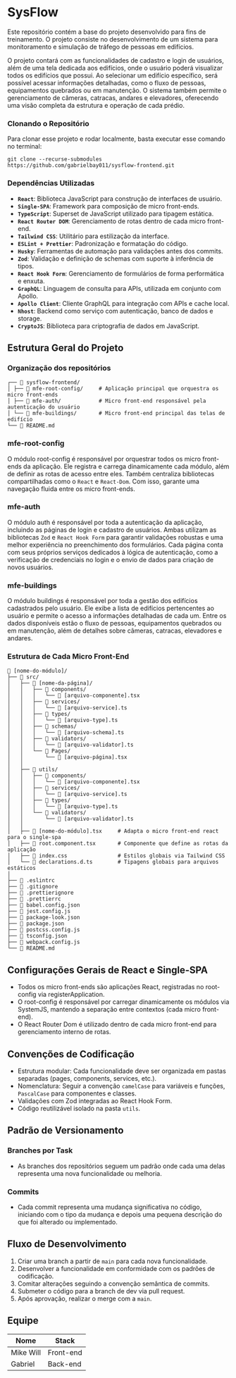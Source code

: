 # SysFlow

Este repositório contém a base do projeto desenvolvido para fins de treinamento. O projeto consiste no desenvolvimento de um sistema para monitoramento e simulação de
tráfego de pessoas em edifícios.

O projeto contará com as funcionalidades de cadastro e login de usuários, além de uma tela dedicada aos edifícios, onde o usuário poderá visualizar todos os edifícios que possui. 
Ao selecionar um edifício específico, será possível acessar informações detalhadas, como o fluxo de pessoas, equipamentos quebrados ou em manutenção. 
O sistema também permite o gerenciamento de câmeras, catracas, andares e elevadores, oferecendo uma visão completa da estrutura e operação de cada prédio.

### Clonando o Repositório

Para clonar esse projeto e rodar localmente, basta executar esse comando no terminal:

```
git clone --recurse-submodules https://github.com/gabrielbay011/sysflow-frontend.git
```

### Dependências Utilizadas

- **`React`**: Biblioteca JavaScript para construção de interfaces de usuário.
- **`Single-SPA`**: Framework para composição de micro front-ends.
- **`TypeScript`**: Superset de JavaScript utilizado para tipagem estática.
- **`React Router DOM`**: Gerenciamento de rotas dentro de cada micro front-end.
- **`Tailwind CSS`**: Utilitário para estilização da interface.
- **`ESLint + Prettier`**: Padronização e formatação do código.
- **`Husky`**: Ferramentas de automação para validações antes dos commits.
- **`Zod`**: Validação e definição de schemas com suporte à inferência de tipos.
- **`React Hook Form`**: Gerenciamento de formulários de forma performática e enxuta.
- **`GraphQL`**: Linguagem de consulta para APIs, utilizada em conjunto com Apollo.
- **`Apollo Client`**: Cliente GraphQL para integração com APIs e cache local.
- **`Nhost`**: Backend como serviço com autenticação, banco de dados e storage.
- **`CryptoJS`**: Biblioteca para criptografia de dados em JavaScript.

## Estrutura Geral do Projeto

### Organização dos repositórios

```
┌── 📁 sysflow-frontend/
│ ├── 📁 mfe-root-config/     # Aplicação principal que orquestra os micro front-ends
│ ├── 📁 mfe-auth/            # Micro front-end responsável pela autenticação do usuário
│ └── 📁 mfe-buildings/       # Micro front-end principal das telas de edifício
└── 📄 README.md
```

### mfe-root-config

O módulo root-config é responsável por orquestrar todos os micro front-ends da aplicação. Ele registra e carrega dinamicamente cada módulo, além de definir as rotas de acesso entre eles. Também centraliza bibliotecas compartilhadas como o `React` e `React-Dom`. Com isso, garante uma navegação fluida entre os micro front-ends.

### mfe-auth

O módulo auth é responsável por toda a autenticação da aplicação, incluindo as páginas de login e cadastro de usuários. Ambas utilizam as bibliotecas `Zod` e `React Hook Form` para garantir validações robustas e uma melhor experiência no preenchimento dos formulários. Cada página conta com seus próprios serviços dedicados à lógica de autenticação, como a verificação de credenciais no login e o envio de dados para criação de novos usuários.

### mfe-buildings

O módulo buildings é responsável por toda a gestão dos edifícios cadastrados pelo usuário. Ele exibe a lista de edifícios pertencentes ao usuário e permite o acesso a informações detalhadas de cada um. Entre os dados disponíveis estão o fluxo de pessoas, equipamentos quebrados ou em manutenção, além de detalhes sobre câmeras, catracas, elevadores e andares. 
### Estrutura de Cada Micro Front-End

```
📁 [nome-do-módulo]/
├── 📁 src/
│   ├── 📁 [nome-da-página]/
│   │   ├── 📁 components/
│   │   │   └── 📄 [arquivo-componente].tsx
│   │   ├── 📁 services/
│   │   │   └── 📄 [arquivo-service].ts
│   │   ├── 📁 types/
│   │   │   └── 📄 [arquivo-type].ts
│   │   ├── 📁 schemas/
│   │   │   └── 📄 [arquivo-schema].ts
│   │   ├── 📁 validators/
│   │   │   └── 📄 [arquivo-validator].ts
│   │   └── 📁 Pages/
│   │       └── 📄 [arquivo-página].tsx
│   │
│   ├── 📁 utils/
│   │   ├── 📁 components/
│   │   │   └── 📄 [arquivo-componente].tsx
│   │   ├── 📁 services/
│   │   │   └── 📄 [arquivo-service].ts
│   │   ├── 📁 types/
│   │   │   └── 📄 [arquivo-type].ts
│   │   └── 📁 validators/
│   │       └── 📄 [arquivo-validator].ts
│   │
│   ├── 📄 [nome-do-módulo].tsx     # Adapta o micro front-end react para o single-spa
│   ├── 📄 root.component.tsx       # Componente que define as rotas da aplicação
│   ├── 📄 index.css                # Estilos globais via Tailwind CSS
│   └── 📄 declarations.d.ts        # Tipagens globais para arquivos estáticos
│   
├── 📄 .eslintrc
├── 📄 .gitignore
├── 📄 .prettierignore
├── 📄 .prettierrc
├── 📄 babel.config.json
├── 📄 jest.config.js
├── 📄 package-look.json
├── 📄 package.json
├── 📄 postcss.config.js
├── 📄 tsconfig.json
├── 📄 webpack.config.js
└── 📄 README.md
```

## Configurações Gerais de React e Single-SPA

- Todos os micro front-ends são aplicações React, registradas no root-config via registerApplication.
- O root-config é responsável por carregar dinamicamente os módulos via SystemJS, mantendo a separação entre contextos (cada micro front-end).
- O React Router Dom é utilizado dentro de cada micro front-end para gerenciamento interno de rotas.

## Convenções de Codificação

- Estrutura modular: Cada funcionalidade deve ser organizada em pastas separadas (pages, components, services, etc.).
- Nomenclatura: Seguir a convenção `camelCase` para variáveis e funções, `PascalCase` para componentes e classes.
- Validações com Zod integradas ao React Hook Form.
- Código reutilizável isolado na pasta `utils`.

## Padrão de Versionamento

### Branches por Task

- As branches dos repositórios seguem um padrão onde cada uma delas representa uma nova funcionalidade ou melhoria.

### Commits

- Cada commit representa uma mudança significativa no código, iniciando com o tipo da mudança e depois uma pequena descrição do que foi alterado ou implementado.

## Fluxo de Desenvolvimento

1. Criar uma branch a partir de `main` para cada nova funcionalidade.
2. Desenvolver a funcionalidade em conformidade com os padrões de codificação.
3. Comitar alterações seguindo a convenção semântica de commits.
4. Submeter o código para a branch de dev via pull request.
5. Após aprovação, realizar o merge com a `main`.

## Equipe
| Nome           | Stack               |                                  
| -------------- | ------------------- |
| Mike Will      | Front-end           |
| Gabriel        | Back-end            |
